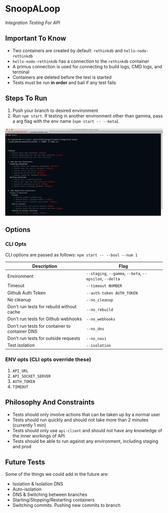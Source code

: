 # SnoopALoop

*Integration Testing For API*

## Important To Know

- Two containers are created by default: `rethinkdb` and `hello-node-rethinkdb`
- `hello-node-rethinkdb` has a connection to the `rethinkdb` container
- A primus connection is used for connecting to build logs, CMD logs, and terminal
- Containers are deleted before the test is started
- Tests must be run **in order** and bail if any test fails

## Steps To Run

1. Push your branch to desired environment
2. Run `npm start`. If testing in another environment other than gamma, pass a arg flag with the env name (`npm start -- --beta`).

![screenshot.png](screenshot.png)

## Options

### CLI Opts

CLI options are passed as follows: `npm start -- --bool --num 1`

| Description                                    | Flag                                                     |
|------------------------------------------------|----------------------------------------------------------|
| Environment                                    | `--staging`, `--gamma`, `--beta`, `--epsilon`, `--delta` |
| Timeout                                        | `--timeout NUMBER`                                       |
| Github Auth Token                              | `--auth-token AUTH_TOKEN`                                |
| No cleanup                                     | `--no_cleanup`                                           |
| Don't run tests for rebuild without cache      | `--no_rebuild`                                           |
| Don't run tests for Github webhooks            | `--no_webhooks`                                          |
| Don't run tests for container to container DNS | `--no_dns`                                               |
| Don't run tests for outside requests           | `--no_navi`                                              |
| Test isolation                                 | `--isolation`                                            |

### ENV opts (CLI opts override these)

1. `API_URL`
2. `API_SOCKET_SERVER`
3. `AUTH_TOKEN`
4. `TIMEOUT`

## Philosophy And Constraints

- Tests should only involve actions that can be taken up by a normal user
- Tests should run quickly and should not take more than 2 minutes (currently 1 min)
- Tests should only use `api-client` and should not have any knowledge of the inner workings of API
- Tests should be able to run against any environment, including staging and prod

## Future Tests

Some of the things we could add in the future are:

- Isolation & Isolation DNS
- Auto-isolation
- DNS & Switching between branches
- Starting/Stopping/Restarting containers
- Switching commits. Pushing new commits to branch
